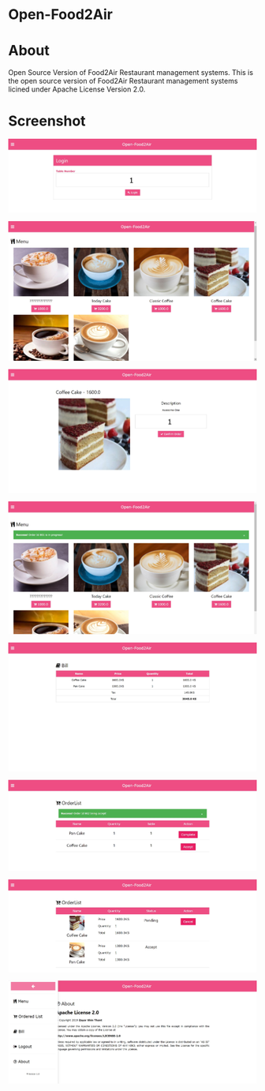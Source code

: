 # Open-Food2Air

# About
Open Source Version of Food2Air Restaurant management systems.
This is the open source version of Food2Air Restaurant management systems licined under Apache License Version 2.0.


# Screenshot

![](images/Screenshot_1.jpg)

![](images/Screenshot_2.jpg)

![](images/Screenshot_3.jpg)

![](images/Screenshot_4.jpg)

![](images/Screenshot_5.jpg)

![](images/Screenshot_6.jpg)

![](images/Screenshot_7.jpg)

![](images/Screenshot_8.jpg)
